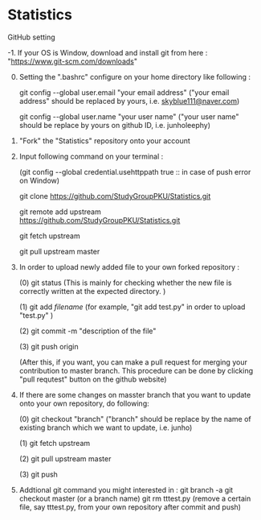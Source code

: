 # Statistics

GitHub setting

-1. If your OS is Window, download and install git from here : "https://www.git-scm.com/downloads"

0. Setting the ".bashrc" configure on your home directory like following :
	
	git config --global user.email "your email address"  ("your email address" should be replaced by yours, i.e. skyblue111@naver.com) 
	
	git config --global user.name "your user name"       ("your user name" should be replace by yours on github ID, i.e. junholeephy)

1. "Fork" the "Statistics" repository onto your account

2. Input following command on your terminal :

	(git config --global  credential.usehttppath true  :: in case of push error on Window)	

	git clone https://github.com/StudyGroupPKU/Statistics.git

	git remote add upstream https://github.com/StudyGroupPKU/Statistics.git

	git fetch upstream

	git pull upstream master

3. In order to upload newly added file to your own forked repository :

	(0)	git status    (This is mainly for checking whether the new file is correctly written at the expected directory. )

	(1) git add *filename*  (for example,  "git add test.py"  in order to upload "test.py" )

	(2) git commit -m  "description of the file"

	(3) git push origin 

	(After this, if you want, you can make a pull request for merging your contribution to master branch. This procedure can be done by clicking "pull requtest" button on the github website)

4. If there are some changes on masster branch that you want to update onto your own repository, do following:
	
	(0) git checkout "branch"   ("branch" should be replace by the name of existing branch which we want to update, i.e. junho)

	(1) git fetch upstream

	(2) git pull upstream master

	(3) git push

5. Addtional git command you might interested in :
	git branch -a
	git checkout master (or a branch name)
	git rm tttest.py		(remove a certain file, say tttest.py, from your own repository after commit and push)



